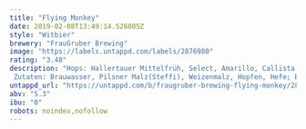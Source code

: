 ```yaml
---
title: "Flying Monkey"
date: 2019-02-08T13:49:14.526805Z
style: "Witbier"
brewery: "FrauGruber Brewing"
image: "https://labels.untappd.com/labels/2876980"
rating: "3.48"
description: "Hops: Hallertauer Mittelfrüh, Select, Amarillo, Callista Zutaten: Brauwasser, Pilsner Malz(Steffi), Weizenmalz, Hopfen, Hefe; Bergamot Limonen"
untappd_url: "https://untappd.com/b/fraugruber-brewing-flying-monkey/2876980"
abv: "5.3"
ibu: "0"
robots: noindex,nofollow
---
```

